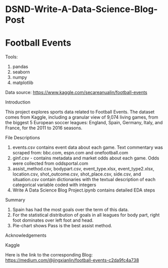 # DSND-Write-A-Data-Science-Blog-Post
# Football Events
Tools:
1. pandas
2. seaborn
3. numpy
4. matplotlib

Data source: https://www.kaggle.com/secareanualin/football-events

Introduction

This project explores sports data related to Football Events.  The dataset comes from Kaggle, including a granular view of 9,074 living games, from the biggest 5 European soccer leagues: England, Spain, Germany, Italy, and France, for the 2011 to 2016 seasons.

File Descriptions

1. events.csv contains event data about each game. Text commentary was scraped from: bbc.com, espn.com and onefootball.com
2. ginf.csv - contains metadata and market odds about each game. Odds were collected from oddsportal.com
3. assist_method.csv, bodypart.csv, event_type.xlsx, event_type2.xlsx, location.csv, shot_outcome.csv, shot_place.csv, side.csv, and situation.csv contain dictionaries with the textual description of each categorical variable coded with integers
4. Write A Data Science Blog Project.ipynb contains detailed EDA steps

Summary
1. Spain has had the most goals over the term of this data.
2. For the statistical distribution of goals in all leagues for body part, right foot dominates over left foot and head.
3. Pie-chart shows Pass is the best assist method.

Acknowledgements

Kaggle

Here is the link to the corresponding Blog: https://medium.com/@jingxianlin/football-events-c2da9fc4a738
